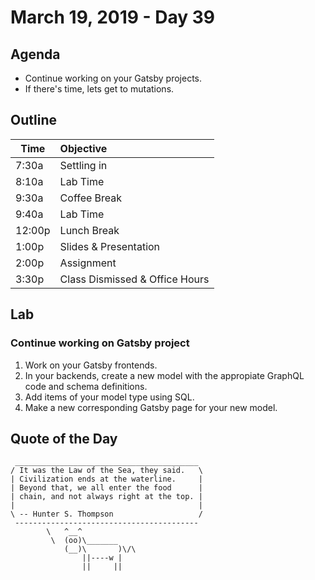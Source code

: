 # March 19, 2019 - Day 39


## Agenda

- Continue working on your Gatsby projects. 
- If there's time, lets get to mutations. 

## Outline

| Time   | Objective                        |
| -------|:---------------------------------|
| 7:30a  | Settling in                      |
| 8:10a  | Lab Time                         |
| 9:30a  | Coffee Break                     |
| 9:40a  | Lab Time                         |
| 12:00p | Lunch Break                      |
| 1:00p  | Slides & Presentation            |
| 2:00p  | Assignment                       |
| 3:30p  | Class Dismissed & Office Hours   |

## Lab

### Continue working on Gatsby project

1. Work on your Gatsby frontends. 
2. In your backends, create a new model with the appropiate GraphQL code and schema definitions. 
3. Add items of your model type using SQL. 
4. Make a new corresponding Gatsby page for your new model.  



## Quote of the Day 
```
 _________________________________________
/ It was the Law of the Sea, they said.   \
| Civilization ends at the waterline.     |
| Beyond that, we all enter the food      |
| chain, and not always right at the top. |
|                                         |
\ -- Hunter S. Thompson                   /
 -----------------------------------------
        \   ^__^
         \  (oo)\_______
            (__)\       )\/\
                ||----w |
                ||     ||

```